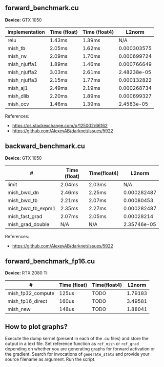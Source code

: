 ## forward_benchmark.cu

**Device:** GTX 1050

Implementation         | Time (float) | Time (float4)  | L2norm         |
---------------------- | ------------ | -------------- | -------------- |
relu                   | 1.43ms       | 1.39ms         | N/A            |
mish_tb                | 2.05ms       | 1.62ms         | 0.000303575    |
mish_rw                | 2.09ms       | 1.70ms         | 0.000699724    | 
mish_njuffa1           | 1.89ms       | 1.46ms         | 0.000766649    |
mish_njuffa2           | 3.03ms       | 2.61ms         | 2.48238e-05    |
mish_njuffa3           | 2.15ms       | 1.77ms         | 0.000132822    |
mish_aj1               | 2.49ms       | 2.19ms         | 0.000268734    |
mish_dlib              | 2.20ms       | 1.89ms         | 0.000699327    |
mish_ocv               | 1.46ms       | 1.39ms         | 2.4583e-05     |

References:
- https://cs.stackexchange.com/q/125002/66162
- https://github.com/AlexeyAB/darknet/issues/5922

## backward_benchmark.cu

**Device:** GTX 1050

\#                | Time (float) | Time(float4) | L2norm
----------------- | ------------ | ------------ | -------
limit             | 2.04ms       | 2.03ms       | N/A
mish_bwd_dn       | 2.46ms       | 2.25ms       | 0.000282487
mish_bwd_tb       | 2.21ms       | 2.07ms       | 0.00080453
mish_bwd_tb_expm1 | 2.35ms       | 2.27ms       | 0.000282487
mish_fast_grad    | 2.07ms       | 2.05ms       | 0.00028214
mish_grad_double  | N/A          | N/A          | 2.35746e-05

References:
- https://github.com/AlexeyAB/darknet/issues/5922

## forward_benchmark_fp16.cu

**Device:** RTX 2080 Ti

\#                | Time (float) | Time(float4) | L2norm
----------------- | ------------ | ------------ | -------
mish_fp32_compute | 125us        | TODO         | 1.79183
mish_fp16_direct  | 160us        | TODO         | 3.49581
mish_new          | 148us        | TODO         | 1.88041

## How to plot graphs?

Execute the dump kernel (present in each of the .cu files) and store the output in a text file. Set reference function as `ref_mish` or `ref_grad` depending on whether you are generating graphs for forward activation or the gradient. Search for invocations of `generate_stats` and provide your source filename as argument. Run the script.
